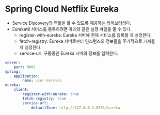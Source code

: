 # Spring Cloud Netflix Eureka

* Service Discovery의 역할을 할 수 있도록 제공하는 라이브러리다.
* Eureka에 서비스를 등록하려면 아래와 같은 설정 파일을 둘 수 있다.
  * register-with-eureka: Eureka 서버에 현재 서비스를 등록할 지 설정한다.
  * fetch-registry: Eureka 서버로부터 인스턴스의 정보들을 주기적으로 가져올 지 설정한다.
  * service-url: 구동중인 Eureka 서버의 정보를 입력한다.

```yaml
server:
    port: 9001
spring:
    application:
        name: user-service
eureka:
    client:
        register-with-eureka: true
        fetch-registry: true
        service-url:
            defaultZone: http://127.0.0.1:8761/eureka
```
